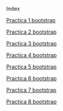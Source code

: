 Index

<a href="Practica1bootstrap.html.html"> Practica 1 bootstrap </a>

<a href="Practica2bootstrap.html"> Practica 2 bootstrap </a>

<a href="Practica3bootstrap.html"> Practica 3 bootstrap </a>

<a href="Practica4bootstrap.html"> Practica 4 bootstrap </a>

<a href="Practica5bootstrap.html"> Practica 5 bootstrap </a>

<a href="Practica6bootstrap.html"> Practica 6 bootstrap </a>

<a href="Practica7bootstrap.html"> Practica 7 bootstrap </a>

<a href="Practica8bootstrap.html"> Practica 8 bootstrap </a>

